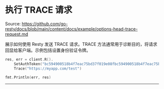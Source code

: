 # 执行 TRACE 请求

Source: https://github.com/go-resty/docs/blob/main/content/docs/example/options-head-trace-request.md

展示如何使用 Resty 发送 TRACE 请求。TRACE 方法通常用于诊断目的，将请求回显给客户端。示例包括设置身份验证令牌。

```go
res, err = client.R().
    SetAuthToken("bc594900518b4f7eac75bd37f019e08fbc594900518b4f7eac75bd37f019e08f").
    Trace("https://myapp.com/test")

fmt.Println(err, res)
```

--------------------------------
